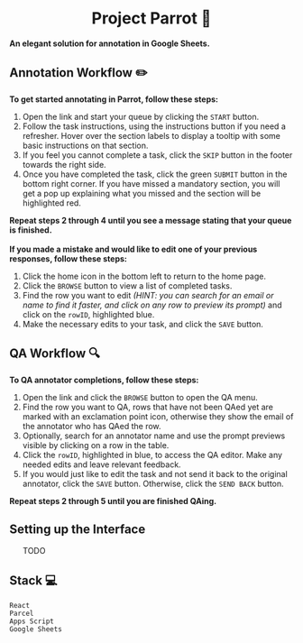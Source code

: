 <h1 align="center">
    Project Parrot 🦜
</h1>
<b> An elegant solution for annotation in Google Sheets.</b>
<h2>Annotation Workflow ✏️</h2>
<b>To get started annotating in Parrot, follow these steps:</b>
<ol>
<li>Open the link and start your queue by clicking the <code>START</code> button.</li>
<li>Follow the task instructions, using the instructions button if you need a refresher. Hover over the section labels to display a tooltip with some basic instructions on that section.</li>
<li>If you feel you cannot complete a task, click the <code>SKIP</code> button in the footer towards the right side.</li>
<li>Once you have completed the task, click the green <code>SUBMIT</code> button in the bottom right corner. If you have missed a mandatory section, you will get a pop up explaining what you missed and the section will be highlighted red.</li>
</ol>
<b> Repeat steps 2 through 4 until you see a message stating that your queue is finished.</b>
<br/>
<br/>
<b>If you made a mistake and would like to edit one of your previous responses, follow these steps:</b>
<ol>
<li>Click the home icon in the bottom left to return to the home page.</li>
<li>Click the <code>BROWSE</code> button to view a list of completed tasks.</li>
<li>Find the row you want to edit <i>(HINT: you can search for an email or name to find it faster, and click on any row to preview its prompt)</i> and click on the <code>rowID</code>, highlighted blue.
<li>Make the necessary edits to your task, and click the <code>SAVE</code> button.</li>
</ol>
<h2>QA Workflow 🔍</h2>
<b>To QA annotator completions, follow these steps:</b>
<ol>
<li>Open the link and click the <code>BROWSE</code> button to open the QA menu.</li>
<li>Find the row you want to QA, rows that have not been QAed yet are marked with an exclamation point icon, otherwise they show the email of the annotator who has QAed the row.</li>
<li>Optionally, search for an annotator name and use the prompt previews visible by clicking on a row in the table.</li>
<li>Click the <code>rowID</code>, highlighted in blue, to access the QA editor. Make any needed edits and leave relevant feedback.</li>
<li>If you would just like to edit the task and not send it back to the original annotator, click the <code>SAVE</code> button. Otherwise, click the <code>SEND BACK</code> button.
</ol>
<b>Repeat steps 2 through 5 until you are finished QAing.</b>
<h2>Setting up the Interface</h2>
<ol>
TODO
</ol>
<h2>Stack 💻</h2>
<code>React</code><br/>
<code>Parcel</code><br/>
<code>Apps Script</code><br/>
<code>Google Sheets</code>